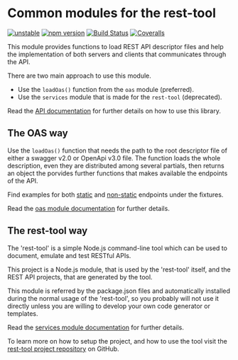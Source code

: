 Common modules for the rest-tool
================================

[![unstable](http://badges.github.io/stability-badges/dist/unstable.svg)](http://github.com/badges/stability-badges)
[![npm version][npm-badge]][npm-url]
[![Build Status][travis-badge]][travis-url]
[![Coveralls][BadgeCoveralls]][Coveralls]

This module provides functions to load REST API descriptor files and help the implementation of both servers and clients that communicates through the API.

There are two main approach to use this module.
- Use the `loadOas()` function from the `oas` module (preferred).
- Use the `services` module that is made for the `rest-tool` (deprecated).

Read the [API documentation](https://tombenke.github.io/rest-tool-common/index.html)
for further details on how to use this library.

## The OAS way

Use the `loadOas()` function that needs the path to the root descriptor file of either a swagger v2.0 or OpenApi v3.0 file.
The function loads the whole description, even they are distributed among several partials, then returns an object the porvides further functions that makes available the endpoints of the API.

Find examples for both [static](fixtures/oas/v2-combined-static-endpoints.json) and [non-static](fixtures/oas/v2-combined-nonstatic-endpoints.json) endpoints under the fixtures.

Read the [oas module documentation](https://tombenke.github.io/rest-tool-common/module-oas.html)
for further details.

## The rest-tool way

The 'rest-tool' is a simple Node.js command-line tool which can be used to document,
emulate and test RESTful APIs. 

This project is a Node.js module, that is used by the 'rest-tool' itself,
and the REST API projects, that are generated by the tool.

This module is referred by the package.json files and automatically installed during the normal usage 
of the 'rest-tool', so you probably will not use it directly unless you are willing to develop 
your own code generator or templates.

Read the [services module documentation](https://tombenke.github.io/rest-tool-common/module-services.html)
for further details.

To learn more on how to setup the project, and how to use the tool visit the 
[rest-tool project repository](https://github.com/tombenke/rest-tool) on GitHub.

[npm-badge]: https://badge.fury.io/js/rest-tool-common.svg
[npm-url]: https://badge.fury.io/js/rest-tool-common
[travis-badge]: https://api.travis-ci.org/tombenke/rest-tool-common.svg
[travis-url]: https://travis-ci.org/tombenke/rest-tool-common
[Coveralls]: https://coveralls.io/github/tombenke/rest-tool-common?branch=master
[BadgeCoveralls]: https://coveralls.io/repos/github/tombenke/rest-tool-common/badge.svg?branch=master

